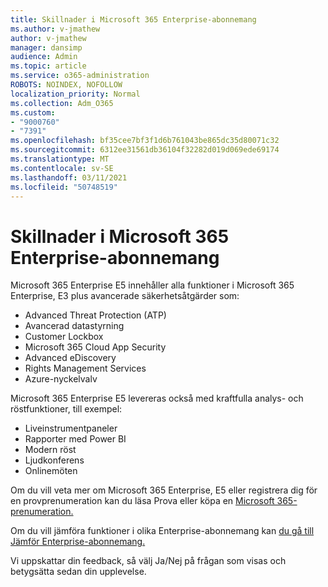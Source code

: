 ```yaml
---
title: Skillnader i Microsoft 365 Enterprise-abonnemang
ms.author: v-jmathew
author: v-jmathew
manager: dansimp
audience: Admin
ms.topic: article
ms.service: o365-administration
ROBOTS: NOINDEX, NOFOLLOW
localization_priority: Normal
ms.collection: Adm_O365
ms.custom:
- "9000760"
- "7391"
ms.openlocfilehash: bf35cee7bf3f1d6b761043be865dc35d80071c32
ms.sourcegitcommit: 6312ee31561db36104f32282d019d069ede69174
ms.translationtype: MT
ms.contentlocale: sv-SE
ms.lasthandoff: 03/11/2021
ms.locfileid: "50748519"
---
```

# <a name="microsoft-365-enterprise-plan-differences"></a>Skillnader i Microsoft 365 Enterprise-abonnemang

Microsoft 365 Enterprise E5 innehåller alla funktioner i Microsoft 365 Enterprise, E3 plus avancerade säkerhetsåtgärder som:

- Advanced Threat Protection (ATP)
- Avancerad datastyrning
- Customer Lockbox
- Microsoft 365 Cloud App Security
- Advanced eDiscovery
- Rights Management Services
- Azure-nyckelvalv

Microsoft 365 Enterprise E5 levereras också med kraftfulla analys- och röstfunktioner, till exempel:

- Liveinstrumentpaneler
- Rapporter med Power BI
- Modern röst
- Ljudkonferens
- Onlinemöten

Om du vill veta mer om Microsoft 365 Enterprise, E5 eller registrera dig för en provprenumeration kan du läsa Prova eller köpa en [Microsoft 365-prenumeration.](https://go.microsoft.com/fwlink/?linkid=2099673)

Om du vill jämföra funktioner i olika Enterprise-abonnemang kan [du gå till Jämför Enterprise-abonnemang.](https://go.microsoft.com/fwlink/?linkid=2097200)

Vi uppskattar din feedback, så välj Ja/Nej på frågan som visas och betygsätta sedan din upplevelse.
